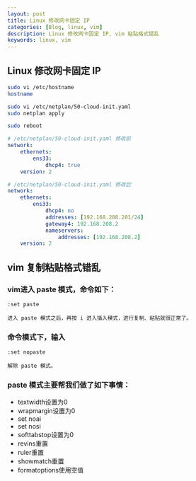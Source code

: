 ```yaml
---
layout: post
title: Linux 修改网卡固定 IP
categories: [Blog, linux, vim]
description: Linux 修改网卡固定 IP, vim 粘贴格式错乱
keywords: linux, vim
---
```


## Linux 修改网卡固定 IP

```sh
sudo vi /etc/hostname 
hostname

sudo vi /etc/netplan/50-cloud-init.yaml 
sudo netplan apply

sudo reboot
```

```yaml
# /etc/netplan/50-cloud-init.yaml 修改前
network:
    ethernets:
        ens33:
            dhcp4: true
    version: 2
```

```yaml
# /etc/netplan/50-cloud-init.yaml 修改后
network:
    ethernets:
        ens33:
            dhcp4: no
            addresses: [192.168.208.201/24]
            gateway4: 192.168.208.2
            nameservers:
                addresses: [192.168.208.2]
    version: 2
```

## vim 复制粘贴格式错乱

### vim进入 paste 模式，命令如下：

```
:set paste

进入 paste 模式之后，再按 i 进入插入模式，进行复制、粘贴就很正常了。
```

### 命令模式下，输入

```
:set nopaste

解除 paste 模式。
```

### paste 模式主要帮我们做了如下事情：

* textwidth设置为0
* wrapmargin设置为0
* set noai
* set nosi
* softtabstop设置为0
* revins重置
* ruler重置
* showmatch重置
* formatoptions使用空值
